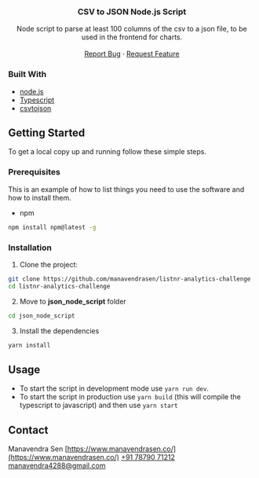 <p align="center">
  <h3 align="center">CSV to JSON Node.js Script</h3>

  <p align="center">
		Node script to parse at least 100 columns of the csv to a json file, to be used in the frontend for charts.
		<br />
    <br />
    <a href="https://github.com/manavendrasen/listnr-analytics-challenge/issues">Report Bug</a>
    ·
    <a href="https://github.com/manavendrasen/listnr-analytics-challenge/issues">Request Feature</a>
  </p>
</p>

### Built With

- [node.js](https://nodejs.org/en/)
- [Typescript](https://www.typescriptlang.org/)
- [csvtojson](https://www.npmjs.com/package/csvtojson)

## Getting Started

To get a local copy up and running follow these simple steps.

### Prerequisites

This is an example of how to list things you need to use the software and how to install them.

- npm

```bash
npm install npm@latest -g
```

### Installation

1. Clone the project:

```bash
git clone https://github.com/manavendrasen/listnr-analytics-challenge
cd listnr-analytics-challenge
```

2. Move to **json_node_script** folder

```bash
cd json_node_script
```

3. Install the dependencies

```bash
yarn install
```

## Usage

- To start the script in development mode use `yarn run dev`.
- To start the script in production use `yarn build`
  (this will compile the typescript to javascript) and then use `yarn start`

## Contact

Manavendra Sen
[https://www.manavendrasen.co/](https://www.manavendrasen.co/)
[+91 78790 71212](tel:+917879071212)
[manavendra4288@gmail.com](mailto:manavendra4288@gmail.com)
